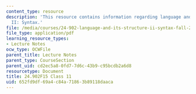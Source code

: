 ```yaml
---
content_type: resource
description: 'This resource contains information regarding language and its structure
  II: Syntax.'
file: /media/courses/24-902-language-and-its-structure-ii-syntax-fall-2015/652fd9df69a4c84a71863b89118daaca_MIT24_902F15_Class11.pdf
file_type: application/pdf
learning_resource_types:
- Lecture Notes
ocw_type: OCWFile
parent_title: Lecture Notes
parent_type: CourseSection
parent_uid: cd2ec5a8-0fd7-7d6c-43b9-c95bcdb2a6d8
resourcetype: Document
title: 24.902F15 Class 11
uid: 652fd9df-69a4-c84a-7186-3b89118daaca
---
```

